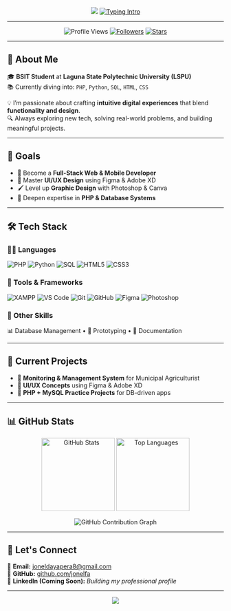 <!-- 🌟 Profile Header -->
<div align="center">
  <img src="https://capsule-render.vercel.app/api?type=waving&color=gradient&height=220&section=header&text=✨%20Hi%2C%20I'm%20Jonel%20✨&fontSize=50&animation=fadeIn&fontColor=ffffff&fontAlignY=35" />

  <a href="https://github.com/jonelfa">
    <img src="https://readme-typing-svg.herokuapp.com?font=Fira+Code&weight=500&size=22&pause=1000&color=94E2D5&center=true&vCenter=true&width=600&lines=👨‍🎓+BSIT+Student+%40+LSPU;💻+Aspiring+Web+%26+Mobile+Developer;🎨+UI%2FUX+Design+Enthusiast;🐘+PHP+%26+Python+Developer" alt="Typing Intro"/>
  </a>
</div>

---

<p align="center">
  <img src="https://komarev.com/ghpvc/?username=jonelfa&label=👀%20Profile%20Views&color=89b4fa&style=for-the-badge" alt="Profile Views"/>
  <a href="https://github.com/jonelfa?tab=followers"><img src="https://img.shields.io/github/followers/jonelfa?style=for-the-badge&color=94e2d5&label=Followers" alt="Followers"/></a>
  <a href="https://github.com/jonelfa"><img src="https://img.shields.io/github/stars/jonelfa?style=for-the-badge&color=cba6f7&label=Stars" alt="Stars"/></a>
</p>

---

## 📝 About Me
🎓 **BSIT Student** at **Laguna State Polytechnic University (LSPU)**  
📚 Currently diving into: `PHP`, `Python`, `SQL`, `HTML`, `CSS`  

💡 I’m passionate about crafting **intuitive digital experiences** that blend **functionality and design**.  
🔍 Always exploring new tech, solving real-world problems, and building meaningful projects.

---

## 🎯 Goals
- 🚀 Become a **Full-Stack Web & Mobile Developer**  
- 🎨 Master **UI/UX Design** using Figma & Adobe XD  
- 🖌️ Level up **Graphic Design** with Photoshop & Canva  
- 🐘 Deepen expertise in **PHP & Database Systems**

---

## 🛠️ Tech Stack

### 👨‍💻 Languages
![PHP](https://img.shields.io/badge/PHP-777BB4?logo=php&logoColor=white)
![Python](https://img.shields.io/badge/Python-3776AB?logo=python&logoColor=white)
![SQL](https://img.shields.io/badge/SQL-003B57?logo=postgresql&logoColor=white)
![HTML5](https://img.shields.io/badge/HTML5-E34F26?logo=html5&logoColor=white)
![CSS3](https://img.shields.io/badge/CSS3-1572B6?logo=css3&logoColor=white)

### 🧰 Tools & Frameworks
![XAMPP](https://img.shields.io/badge/XAMPP-FB7A24?logo=xampp&logoColor=white)
![VS Code](https://img.shields.io/badge/VS%20Code-007ACC?logo=visualstudiocode&logoColor=white)
![Git](https://img.shields.io/badge/Git-F05032?logo=git&logoColor=white)
![GitHub](https://img.shields.io/badge/GitHub-181717?logo=github&logoColor=white)
![Figma](https://img.shields.io/badge/Figma-F24E1E?logo=figma&logoColor=white)
![Photoshop](https://img.shields.io/badge/Photoshop-31A8FF?logo=adobephotoshop&logoColor=white)

### 🧠 Other Skills
📊 Database Management • 🎨 Prototyping • 📝 Documentation

---

## 🚀 Current Projects
- 🌱 **Monitoring & Management System** for Municipal Agriculturist  
- 🎨 **UI/UX Concepts** using Figma & Adobe XD  
- 🐘 **PHP + MySQL Practice Projects** for DB-driven apps  

---

## 📊 GitHub Stats
<p align="center">
  <img height="170" src="https://github-readme-stats.vercel.app/api?username=jonelfa&show_icons=true&theme=catppuccin_mocha&hide_border=true" alt="GitHub Stats" />
  <img height="170" src="https://github-readme-stats.vercel.app/api/top-langs/?username=jonelfa&layout=compact&theme=catppuccin_mocha&hide_border=true" alt="Top Languages" />
</p>

<p align="center">
  <img src="https://github-readme-activity-graph.vercel.app/graph?username=jonelfa&theme=catppuccin-mocha&hide_border=true" alt="GitHub Contribution Graph"/>
</p>

---

## 🤝 Let's Connect
📧 **Email:** [joneldayapera8@gmail.com](mailto:joneldayapera8@gmail.com)  
🐙 **GitHub:** [github.com/jonelfa](https://github.com/jonelfa)  
💼 **LinkedIn (Coming Soon):** *Building my professional profile*

---

<div align="center">
  <img src="https://capsule-render.vercel.app/api?type=waving&color=gradient&height=120&section=footer" />
</div>

